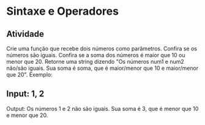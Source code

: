 # Sintaxe e Operadores
## Atividade
Crie uma função que recebe dois números como parâmetros.
Confira se os números são iguais.
Confira se a soma dos números é maior que 10 ou menor que 20.
Retorne uma string dizendo "Os números num1 e num2 não/são iguais. Sua soma é soma, que é maior/menor que 10 e maior/menor que 20".
Exemplo:

## Input: 1, 2
Output: Os números 1 e 2 não são iguais. Sua soma é 3, que é menor que 10 e menor que 20.
